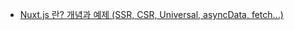 
* [Nuxt.js 란? 개념과 예제 (SSR, CSR, Universal, asyncData, fetch...)](https://doozi0316.tistory.com/entry/Nuxtjs-%EC%9D%98-%EA%B0%9C%EB%85%90%EA%B3%BC-%EC%98%88%EC%A0%9C-SSR-CSR-Universal)

